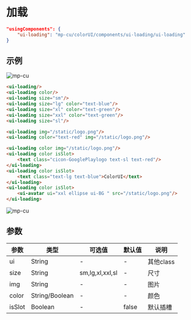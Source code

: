 # 加载

```json
"usingComponents": {
    "ui-loading": "mp-cu/colorUI/components/ui-loading/ui-loading"
}
```

## 示例

![mp-cu](/images/loading/loading.png)

```html
<ui-loading/>
<ui-loading color/>
<ui-loading size="sm"/>
<ui-loading size="lg" color="text-blue"/>
<ui-loading size="xl" color="text-green"/>
<ui-loading size="xxl" color="text-green"/>
<ui-loading size="sl"/>

<ui-loading img="/static/logo.png"/>
<ui-loading color="text-red" img="/static/logo.png"/>

<ui-loading color img="/static/logo.png"/>
<ui-loading color isSlot>
    <text class="cicon-GooglePlaylogo text-sl text-red"/>
</ui-loading>
<ui-loading color isSlot>
    <text class="text-lg text-blue">ColorUI</text>
</ui-loading>
<ui-loading color isSlot>
    <ui-avatar ui="xxl ellipse ui-BG " src="/static/logo.png"/>
</ui-loading>
```


![mp-cu](/images/loading/loading.gif)


## 参数

|  参数  |  类型  |  可选值  |  默认值  |       说明       |
|----------|----------|----------|----------|----------|
| ui | String | - | - | 其他class |
| size | String | sm,lg,xl,xxl,sl | - | 尺寸 |
| img | String | - | - | 图片 |
| color | String/Boolean | - | - | 颜色 |
| isSlot | Boolean | - | false | 默认插槽 |
